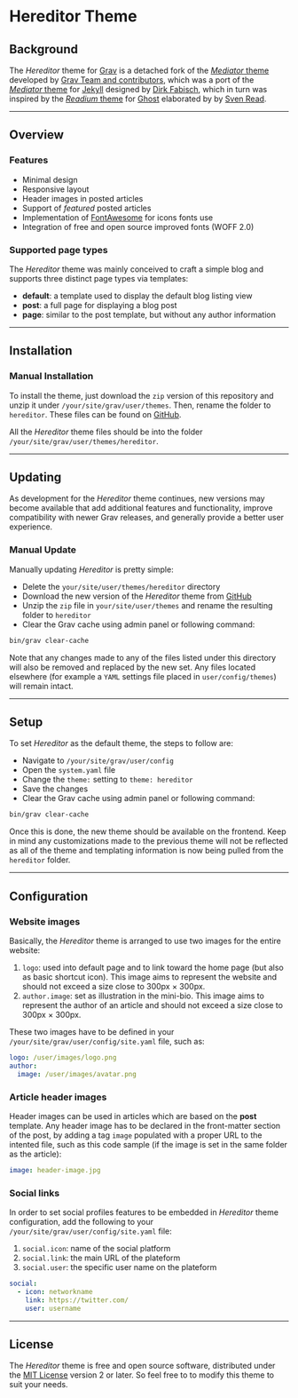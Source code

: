 # Hereditor Theme

## Background

The _Hereditor_ theme for [Grav](https://github.com/getgrav/grav) is a detached fork of the [_Mediator_ theme](https://github.com/getgrav/grav-theme-mediator) developed by [Grav Team and contributors](https://github.com/getgrav/grav-theme-mediator/graphs/contributors), which was a port of the [_Mediator_ theme](https://github.com/dirkfabisch/mediator) for [Jekyll](https://github.com/jekyll/jekyll) designed by [Dirk Fabisch](https://twitter.com/dirkfabisch), which in turn was inspired by the [_Readium_ theme](https://github.com/starburst1977/readium) for [Ghost](https://github.com/TryGhost/Ghost) elaborated by by [Sven Read](https://twitter.com/starburst1977).

--------------------------------------------------------------------------------

## Overview

### Features

- Minimal design
- Responsive layout
- Header images in posted articles
- Support of _featured_ posted articles
- Implementation of [FontAwesome](https://github.com/FortAwesome/Font-Awesome) for icons fonts use
- Integration of free and open source improved fonts (WOFF 2.0)

### Supported page types

The _Hereditor_ theme was mainly conceived to craft a simple blog and supports three distinct page types via templates:

- **default**: a template used to display the default blog listing view
- **post**: a full page for displaying a blog post
- **page**: similar to the post template, but without any author information

--------------------------------------------------------------------------------

## Installation

<!--Installing the _Hereditor_ theme can be done in one of two ways. Using the GPM (Grav Package Manager) installation method enables to quickly and easily install the theme with a simple terminal command, while the manual method enables to do so via a `zip` file.

### GPM Installation

The simplest way to install the theme is via the [Grav Package Manager (GPM)](http://learn.getgrav.org/advanced/grav-gpm) through the system's Terminal (also called _the command line_). From the root of the Grav install type:

```bash
bin/gpm install hereditor
```

This will install the _Hereditor_ theme into your `/user/themes` directory within Grav. Its files can be found under `/your/site/grav/user/themes/hereditor`.-->

### Manual Installation

To install the theme, just download the `zip` version of this repository and unzip it under `/your/site/grav/user/themes`. Then, rename the folder to `hereditor`. These files can be found <!--either--> on [GitHub](https://github.com/gizmecano/grav-theme-hereditor/)<!-- or via [GetGrav.org](http://getgrav.org/downloads/themes)-->.

All the _Hereditor_ theme files should be into the folder `/your/site/grav/user/themes/hereditor`.

--------------------------------------------------------------------------------

## Updating

As development for the _Hereditor_ theme continues, new versions may become available that add additional features and functionality, improve compatibility with newer Grav releases, and generally provide a better user experience. <!--Updating _Hereditor_ is easy, and can be done through Grav's GPM system, as well as manually.-->

<!--### GPM Update

The simplest way to update this theme is via the [Grav Package Manager (GPM)](http://learn.getgrav.org/advanced/grav-gpm). Navigate to the root directory of the Grav install using the system's Terminal (also called _command line_) and type the following:

```bash
bin/gpm update hereditor
```

This command will check the Grav install to see if the _Hereditor_ theme is due for an update. If a newer release is found, it will be asked whether or not proceed to update. To continue, type `y` and hit enter. The theme will automatically update and clear Grav's cache.-->

### Manual Update

Manually updating _Hereditor_ is pretty simple:

- Delete the `your/site/user/themes/hereditor` directory
- Download the new version of the _Hereditor_ theme from <!--either--> [GitHub](https://github.com/gizmecano/grav-theme-hereditor/)<!-- or [GetGrav.org](https://getgrav.org/downloads/themes)-->
- Unzip the `zip` file in `your/site/user/themes` and rename the resulting folder to `hereditor`
- Clear the Grav cache using admin panel or following command:

```bash
bin/grav clear-cache
```

Note that any changes made to any of the files listed under this directory will also be removed and replaced by the new set. Any files located elsewhere (for example a ``YAML`` settings file placed in `user/config/themes`) will remain intact.

--------------------------------------------------------------------------------

## Setup

To set _Hereditor_ as the default theme, the steps to follow are:

- Navigate to `/your/site/grav/user/config`
- Open the `system.yaml` file
- Change the `theme:` setting to `theme: hereditor`
- Save the changes
- Clear the Grav cache using admin panel or following command:

```bash
bin/grav clear-cache
```

Once this is done, the new theme should be available on the frontend. Keep in mind any customizations made to the previous theme will not be reflected as all of the theme and templating information is now being pulled from the `hereditor` folder.

--------------------------------------------------------------------------------

## Configuration

### Website images

Basically, the _Hereditor_ theme is arranged to use two images for the entire website:

1. `logo`: used into default page and to link toward the home page (but also as basic shortcut icon). This image aims to represent the website and should not exceed a size close to 300px × 300px.
2. `author.image`: set as illustration in the mini-bio. This image aims to represent the author of an article and should not exceed a size close to 300px × 300px.

These two images have to be defined in your `/your/site/grav/user/config/site.yaml` file, such as:

```yaml
logo: /user/images/logo.png
author:
  image: /user/images/avatar.png
```

### Article header images

Header images can be used in articles which are based on the **post** template. Any header image has to be declared in the front-matter section of the post, by adding a tag `image` populated with a proper URL to the intented file, such as this code sample (if the image is set in the same folder as the article):

```yaml
image: header-image.jpg
```

### Social links

In order to set social profiles features to be embedded in _Hereditor_ theme configuration, add the following to your `/your/site/grav/user/config/site.yaml` file:

1. `social.icon`: name of the social platform
2. `social.link`: the main URL of the plateform
3. `social.user`: the specific user name on the plateform

```yaml
social:
  - icon: networkname
    link: https://twitter.com/
    user: username
```

--------------------------------------------------------------------------------

## License

The _Hereditor_ theme is free and open source software, distributed under the [MIT License](/LICENSE) version 2 or later. So feel free to to modify this theme to suit your needs.
